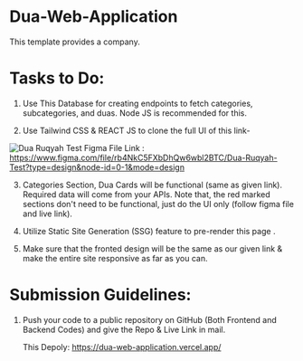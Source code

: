 # Dua-Web-Application

This template provides a company. 


# Tasks to Do:

1. Use This Database for creating endpoints to fetch categories, subcategories, and duas. Node JS is recommended for this.

2. Use Tailwind CSS & REACT JS to clone the full UI of this link-

![Dua Ruqyah Test](https://github.com/ObaydulK/Dua-Web-Application/assets/88238461/db573aed-4895-447b-856e-3785c15d91cf)
Figma File Link : https://www.figma.com/file/rb4NkC5FXbDhQw6wbl2BTC/Dua-Ruqyah-Test?type=design&node-id=0-1&mode=design


3. Categories Section, Dua Cards will be functional (same as given link). Required data will come from your APIs. Note that, the red marked sections don't need to be functional, just do the UI only (follow figma file and live link).
4. Utilize Static Site Generation (SSG) feature to pre-render this page .

5. Make sure that the fronted design will be the same as our given link & make the entire site responsive as far as you can.

# Submission Guidelines:
1. Push your code to a public repository on GitHub (Both Frontend and Backend Codes) and give the Repo & Live Link in mail.

   
   This Depoly: https://dua-web-application.vercel.app/



